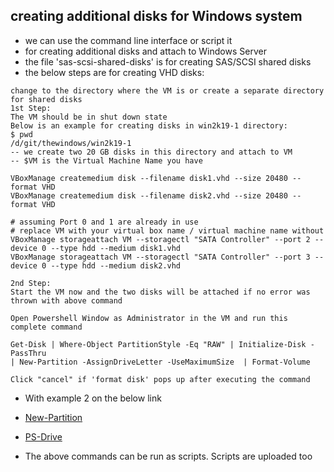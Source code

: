 ## creating additional disks for Windows system 
* we can use the command line interface or script it
* for creating additional disks and attach to Windows Server
* the file 'sas-scsi-shared-disks' is for creating SAS/SCSI shared disks
* the below steps are for creating VHD disks:
```
change to the directory where the VM is or create a separate directory for shared disks
1st Step:
The VM should be in shut down state 
Below is an example for creating disks in win2k19-1 directory:
$ pwd
/d/git/thewindows/win2k19-1
-- we create two 20 GB disks in this directory and attach to VM
-- $VM is the Virtual Machine Name you have

VBoxManage createmedium disk --filename disk1.vhd --size 20480 --format VHD
VBoxManage createmedium disk --filename disk2.vhd --size 20480 --format VHD

# assuming Port 0 and 1 are already in use 
# replace VM with your virtual box name / virtual machine name without 
VBoxManage storageattach VM --storagectl "SATA Controller" --port 2 --device 0 --type hdd --medium disk1.vhd
VBoxManage storageattach VM --storagectl "SATA Controller" --port 3 --device 0 --type hdd --medium disk2.vhd

2nd Step:
Start the VM now and the two disks will be attached if no error was thrown with above command

Open Powershell Window as Administrator in the VM and run this complete command 

Get-Disk | Where-Object PartitionStyle -Eq "RAW" | Initialize-Disk -PassThru 
| New-Partition -AssignDriveLetter -UseMaximumSize  | Format-Volume

Click "cancel" if 'format disk' pops up after executing the command
```
* With example 2 on the below link
* [New-Partition](https://docs.microsoft.com/en-us/powershell/module/storage/new-partition?view=win10-ps) 

* [PS-Drive](https://docs.microsoft.com/en-us/powershell/module/microsoft.powershell.management/new-psdrive?view=powershell-7.1#related-links)

* The above commands can be run as scripts. Scripts are uploaded too
